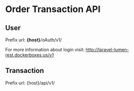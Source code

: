 # Order Transaction API

## User
Prefix url: **{host}**\/oAuth\/v1\/

For more information about login visit: http://laravel-lumen-rest.dockerboxes.us/v1

## Transaction
Prefix url: {host}\/api\/v1\/